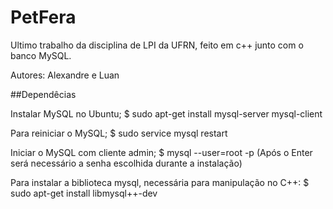 # PetFera

Ultimo trabalho da disciplina de LPI da UFRN, feito em c++ junto com o banco MySQL.

Autores:
  Alexandre e Luan

##Dependêcias

Instalar MySQL no Ubuntu;
	$ sudo apt-get install mysql-server mysql-client

Para reiniciar o MySQL;
	$ sudo service mysql restart
  
Iniciar o MySQL com cliente admin;
	$ mysql --user=root -p
	(Após o Enter será necessário a senha escolhida durante a instalação)
  
Para instalar a biblioteca mysql, necessária para manipulação no C++:
	$ sudo apt-get install libmysql++-dev
